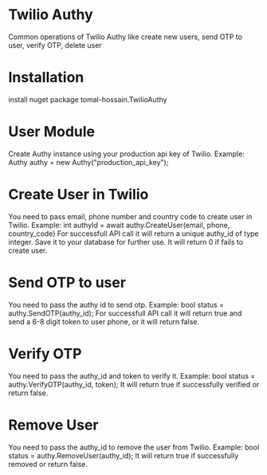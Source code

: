 # Twilio Authy

Common operations of Twilio Authy like create new users, send OTP to user, verify OTP, delete user


# Installation

install nuget package tomal-hossain.TwilioAuthy


# User Module

Create Authy instance using your production api key of Twilio.
Example: Authy authy = new Authy("production_api_key");


# Create User in Twilio

You need to pass email, phone number and country code to create user in Twilio.
Example: int authyId = await authy.CreateUser(email, phone, country_code)
For successfull API call it will return a unique authy_id of type integer. Save it to your database for further use. It will return 0 if fails to create user.


# Send OTP to user

You need to pass the authy id to send otp.
Example: bool status = authy.SendOTP(authy_id);
For successfull API call it will return true and send a 6-8 digit token to user phone, or it will return false.


# Verify OTP

You need to pass the authy_id and token to verify it.
Example: bool status = authy.VerifyOTP(authy_id, token);
It will return true if successfully verified or return false.

# Remove User

You need to pass the authy_id to remove the user from Twilio.
Example: bool status = authy.RemoveUser(authy_id);
It will return true if successfully removed or return false.
